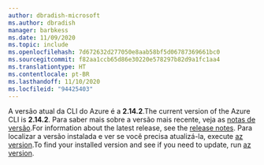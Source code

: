 ```yaml
---
author: dbradish-microsoft
ms.author: dbradish
manager: barbkess
ms.date: 11/09/2020
ms.topic: include
ms.openlocfilehash: 7d672632d277050e8aab58bf5d06787369661bc0
ms.sourcegitcommit: f82aa1ccb65d86e30220e578297b82d9a1fc1aa4
ms.translationtype: HT
ms.contentlocale: pt-BR
ms.lasthandoff: 11/10/2020
ms.locfileid: "94425403"
---
```

<span data-ttu-id="f565c-101">A versão atual da CLI do Azure é a __2.14.2__.</span><span class="sxs-lookup"><span data-stu-id="f565c-101">The current version of the Azure CLI is __2.14.2__.</span></span> <span data-ttu-id="f565c-102">Para saber mais sobre a versão mais recente, veja as [notas de versão](../release-notes-azure-cli.md).</span><span class="sxs-lookup"><span data-stu-id="f565c-102">For information about the latest release, see the [release notes](../release-notes-azure-cli.md).</span></span> <span data-ttu-id="f565c-103">Para localizar a versão instalada e ver se você precisa atualizá-la, execute [az version](/cli/azure/reference-index#az_version).</span><span class="sxs-lookup"><span data-stu-id="f565c-103">To find your installed version and see if you need to update, run [az version](/cli/azure/reference-index#az_version).</span></span>
